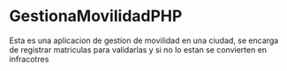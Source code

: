 # GestionaMovilidadPHP
Esta es una aplicacion de gestion de movilidad en una ciudad, se encarga de registrar matriculas para validarlas y si no lo estan se convierten en infracotres
